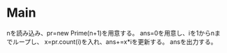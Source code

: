 # Main
nを読み込み、pr=new Prime(n+1)を用意する。
ans=0を用意し、iを1からnまでループし、
x=pr.count(i)を入れ、ans+=x*iを更新する。
ansを出力する。

